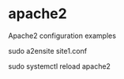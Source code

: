 # apache2
Apache2 configuration examples

sudo a2ensite site1.conf

sudo systemctl reload apache2




